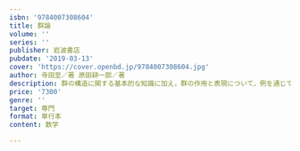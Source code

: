 ```yaml
---
isbn: '9784007308604'
title: 群論
volume: ''
series: ''
publisher: 岩波書店
pubdate: '2019-03-13'
cover: 'https://cover.openbd.jp/9784007308604.jpg'
author: 寺田至／著 原田耕一郎／著
description: 群の構造に関する基本的な知識に加え，群の作用と表現について，例を通じて実感を培いなら学ぶ．
price: '7300'
genre: ''
target: 専門
format: 単行本
content: 数学

---
```

